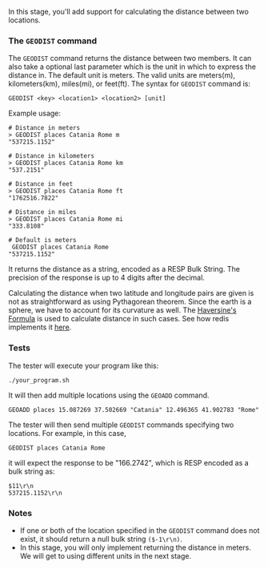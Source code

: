 In this stage, you'll add support for calculating the distance between two locations.

### The `GEODIST` command
The `GEODIST` command returns the distance between two members. It can also take a optional last parameter which is the unit in which to express the distance in. The default unit is meters. The valid units are meters(m), kilometers(km), miles(mi), or feet(ft).
The syntax for `GEODIST` command is:
```
GEODIST <key> <location1> <location2> [unit]
```
Example usage:

```
# Distance in meters
> GEODIST places Catania Rome m
"537215.1152"

# Distance in kilometers
> GEODIST places Catania Rome km
"537.2151"

# Distance in feet
> GEODIST places Catania Rome ft
"1762516.7822"

# Distance in miles
> GEODIST places Catania Rome mi
"333.8108"

# Default is meters
 GEODIST places Catania Rome
"537215.1152"
```

It returns the distance as a string, encoded as a RESP Bulk String. The precision of the response is up to 4 digits after the decimal.

Calculating the distance when two latitude and longitude pairs are given is not as straightforward as using Pythagorean theorem. Since the earth is a sphere, we have to account for its curvature as well. The [Haversine's Formula](https://en.wikipedia.org/wiki/Haversine_formula#Example) is used to calculate distance in such cases. See how redis implements it [here](https://github.com/redis/redis/blob/4322cebc1764d433b3fce3b3a108252648bf59e7/src/geohash_helper.c#L228C1-L228C72).


### Tests
The tester will execute your program like this:
```
./your_program.sh
```

It will then add multiple locations using the `GEOADD` command.
```
GEOADD places 15.087269 37.502669 "Catania" 12.496365 41.902783 "Rome"
```

The tester will then send multiple `GEODIST` commands specifying two locations. For example, in this case,

```
GEODIST places Catania Rome
```

it will expect the response to be "166.2742", which is RESP encoded as a bulk string as:

```
$11\r\n
537215.1152\r\n
```

### Notes
- If one or both of the location specified in the `GEODIST` command does not exist, it should return a null bulk string `($-1\r\n)`.
- In this stage, you will only implement returning the distance in meters. We will get to using different units in the next stage.